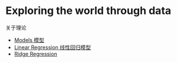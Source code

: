 # Exploring the world through data

关于理论

* [Models 模型](Models.md)
* [Linear Regression 线性回归模型](LinearRegression.md)
* [Ridge Regression](RidgeRegression.md)
